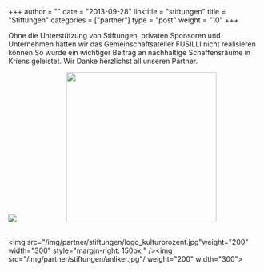 +++
author = ""
date = "2013-09-28"
linktitle = "stiftungen"
title = "Stiftungen"
categories = ["partner"]
type = "post"
weight = "10"
+++

Ohne die Unterstützung von Stiftungen, privaten Sponsoren und Unternehmen hätten wir das Gemeinschaftsatelier FUSILLI nicht realisieren können.So wurde ein wichtiger Beitrag an nachhaltige Schaffensräume in Kriens geleistet. Wir Danke herzlichst all unseren Partner.




<img src="/img/partner/stiftungen/Josef_muller.jpeg" style="margin-right: 100px;" /><img src="/img/partner/stiftungen/egs.jpg" weight="200" width="300">
<br>
<br>

<img src="/img/partner/stiftungen/logo_kulturprozent.jpg"weight="200" width="300" style="margin-right: 150px;" /><img src="/img/partner/stiftungen/anliker.jpg"/ weight="200" width="300">

